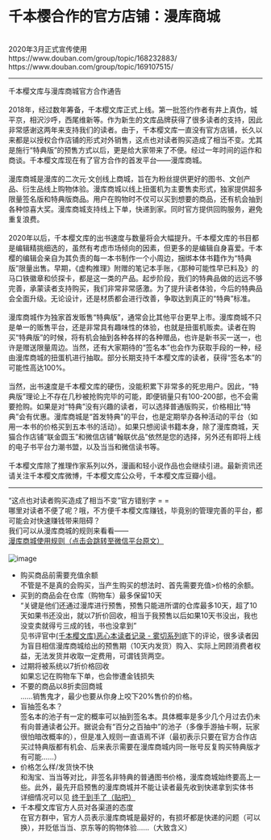 千本樱合作的官方店铺：漫库商城
===

<br>  
2020年3月正式宣传使用<br>  
https://www.douban.com/group/topic/168232883/<br>  
https://www.douban.com/group/topic/169107515/<br>  

---

千本樱文库与漫库商城官方合作通告<br>  
2018年，经过数年筹备，千本樱文库正式上线。第一批签约作者有井上真伪，城平京，相沢沙呼，西尾维新等。作为新生的文库品牌获得了很多读者的支持，因此非常感谢这两年来支持我们的读者。由于，千本樱文库一直没有官方店铺，长久以来都是以授权合作店铺的形式对外销售，这点也对读者购买造成了相当不变。尤其是施行“特典版”的预售方式以后，更是给大家带来了不便。经过一年时间的运作和商谈。千本樱文库现在有了官方合作的首发平台——漫库商城。
<br>  
漫库商城是漫库的二次元·文创线上商城，旨在为粉丝提供更好的图书、文创产品、衍生品线上购物体验。漫库商城以线上扭蛋机为主要售卖形式，独家提供超多限量签名版和特典版商品。用户在购物时不仅可以买到想要的商品，还有机会抽到各种惊喜大奖。漫库商城支持线上下单，快递到家。同时官方提供回购服务，避免重复浪费。
<br>  
2020年以后，千本樱文库的出书速度与数量将会大幅提升。千本樱文库的书目都是编辑精挑细选的，虽然有考虑市场倾向的因素，但更多的是编辑自身喜爱。千本樱的编辑会亲自为其负责的每一本书制作一个小周边，捆绑本体书籍作为“特典版”限量出售。早期，《虚构推理》附赠的笔记本手账，《那种可能性早已料及》的马口铁徽章和侦探卡，都是这一类的产品。起步阶段，我们的特典品做的远远不够完善，承蒙读者支持购买，我们非常非常感激。为了提升读者体验，今后的特典品会全面升级。无论设计，还是材质都会进行改善，争取达到真正的“特典”标准。
<br>  
漫库商城作为独家首发贩售“特典版”，通常会比其他平台更早上市。漫库商城不只是单一的贩售平台，还是非常具有趣味性的体验，也就是扭蛋机贩卖。读者在购买“特典版”的时候，将有机会抽到各种各样的各种赠品，也许是新书买一送一，也许是赠送限量周边。当然，还有大家期待的“签名本”也会作为获取手段的一种，经由漫库商城的扭蛋机进行抽取。部分长期支持千本樱文库的读者，获得“签名本”的可能性高达100%。
<br>  
当然，出书速度是千本樱文库的硬伤，没能积累下非常多的死忠用户。因此，“特典版”理论上不存在几秒被抢购完毕的可能，即便销量只有100-200部，也不会需要抢购。如果是对“特典”没有兴趣的读者，可以选择普通版购买，价格相比“特典”会有优惠。漫库商城是“首发特典”的平台，也是定期举办各种活动的平台（如用一本书的价格买到五本书的活动）。如果只想阅读书籍本身，除了漫库商城，天猫合作店铺“联金圆玉”和微信店铺“翰联优品”依然是您的选择，另外还有即将上线的电子书平台力潮书盟，以及当当和微信读书等。
<br>  
千本樱文库除了推理作家系列以外，漫画和轻小说作品也会继续引进。最新资讯还请关注千本樱文库微博，千本樱文库公众号，千本樱文库豆瓣小组。<br>

---

“这点也对读者购买造成了相当不变”官方错别字 = =<br>
哪里对读者不便了呢？哦，不方便千本樱文库赚钱，毕竟别的管理完善的平台，都可能会对快速赚钱带来阻碍？<br>
我们可以从漫库商城的规则来看看——<br>
[漫库商城使用规则（点击会跳转至微信平台原文）](https://mp.weixin.qq.com/s/jN89vVPobqW5y2bE5WUZtA)<br>
<br>
![image](https://mmbiz.qpic.cn/mmbiz_png/ibeYqhymzvxhbEemeN05ZEuKAzdIicIRIw4ODhJtk29Q7FHVOfjkicWLmLE63soaGqTUdI3iayYbPkscBu1fM7cxzA/640)<br>
* 购买商品前需要充值余额<br>
不管是不是真的会购买，当产生购买的想法时、首先需要充值>价格的余额。<br>
* 买到的商品会在仓库（购物车）最多保留10天<br>
“关键是他们还通过漫库进行预售，预售只能进所谓的仓库最多10天，超了10天如果书还没出，就以7折价回收，相当于我预售以后如果10天书没出，我也没变卖就得亏三成的钱，书也没拿到”<br>
见书评官中[(千本樱文库)恶心本读者记录 - 雾切系列](https://book.douban.com/review/12720758/)底下的评论，很多读者因为盲目相信漫库商城给出的预售期（10天内发货）购入、实际上罔顾消费者权益，无法发货并收取一定费用，可谓钱货两空。<br>
* 过期将被系统以7折价格回收<br>
如果忘记在购物车下单，也会惨遭金钱损失
* 不要的商品以8折卖回商城<br>
……销售鬼才，最少也要从你身上咬下20%售价的价格。<br>
* 盲抽签名本？<br>
签名本的池子有一定的概率可以抽到签名本。具体概率是多少几个月过去仍未有向普通读者公开。据说会有“百分之百抽中”的池子（多像手游抽卡啊，玩家很怕暗改概率的），但是准入规则一直语焉不详（最初表示只要在官方合作店买过特典版都有机会、后来表示需要在漫库商城内同一账号反复购买特典版才有可能……）<br>
* 价格怎么样/发货快不快<br>
和淘宝、当当等对比，非签名非特典的普通图书价格，漫库商城始终要高上一些。此外，最先开启预售的漫库商城并不能让读者最先收到快递拿到实体书<br>
详细情况可以见 [终于到手了（贴吧）](https://tieba.baidu.com/p/6823569970)<br>
* 千本樱文库官方人员对各渠道的态度<br>
在官方群中，官方人员表示漫库商城是最好的，有损坏都是快递的问题（可以换），并贬低当当、京东等的购物体验……（大致含义）<br>


